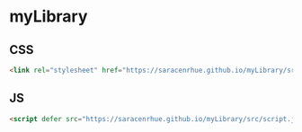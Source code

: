 # myLibrary

## CSS

```html
<link rel="stylesheet" href="https://saracenrhue.github.io/myLibrary/src/style.css"/>
```
  
## JS

```html
<script defer src="https://saracenrhue.github.io/myLibrary/src/script.js"></script>
```
